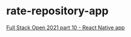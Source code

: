 # rate-repository-app
[Full Stack Open 2021 part 10 - React Native app](https://fullstackopen.com/en/part10)
